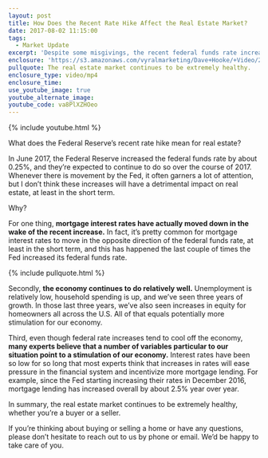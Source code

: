 ```yaml
---
layout: post
title: How Does the Recent Rate Hike Affect the Real Estate Market?
date: 2017-08-02 11:15:00
tags:
  - Market Update
excerpt: 'Despite some misgivings, the recent federal funds rate increase is actually a good thing for our real estate market. Allow me to explain why.'
enclosure: 'https://s3.amazonaws.com/vyralmarketing/Dave+Hooke/+Video/2017/August/Central+PA+Real+Estate+Agent-+How+Does+the+Recent+Rate+Hike+Affect+the+Real+Estate+Market%253F.mp4'
pullquote: The real estate market continues to be extremely healthy.
enclosure_type: video/mp4
enclosure_time:
use_youtube_image: true
youtube_alternate_image:
youtube_code: va8PlXZHOeo
---
```



{% include youtube.html %}

What does the Federal Reserve’s recent rate hike mean for real estate?

In June 2017, the Federal Reserve increased the federal funds rate by about 0.25%, and they’re expected to continue to do so over the course of 2017. Whenever there is movement by the Fed, it often garners a lot of attention, but I don’t think these increases will have a detrimental impact on real estate, at least in the short term.

Why?

For one thing, **mortgage interest rates have actually moved down in the wake of the recent increase.** In fact, it’s pretty common for mortgage interest rates to move in the opposite direction of the federal funds rate, at least in the short term, and this has happened the last couple of times the Fed increased its federal funds rate.

{% include pullquote.html %}

Secondly, **the economy continues to do relatively well.** Unemployment is relatively low, household spending is up, and we’ve seen three years of growth. In those last three years, we’ve also seen increases in equity for homeowners all across the U.S. All of that equals potentially more stimulation for our economy.

Third, even though federal rate increases tend to cool off the economy, **many experts believe that a number of variables particular to our situation point to a stimulation of our economy.** Interest rates have been so low for so long that most experts think that increases in rates will ease pressure in the financial system and incentivize more mortgage lending. For example, since the Fed starting increasing their rates in December 2016, mortgage lending has increased overall by about 2.5% year over year.

In summary, the real estate market continues to be extremely healthy, whether you’re a buyer or a seller.

If you’re thinking about buying or selling a home or have any questions, please don’t hesitate to reach out to us by phone or email. We’d be happy to take care of you.